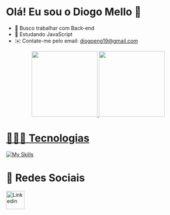 # Olá! Eu sou o Diogo Mello 👋

- 🔭 Busco trabalhar com Back-end
- 🌱 Estudando JavaScript
- ✉️ Contate-me pelo email: diogoeng19@gmail.com

<div align="center">
  <a href="https://github.com/DiogoMEng">
  <img height="180em" src="https://github-readme-stats.vercel.app/api?username=DiogoMEng&show_icons=true&theme=dracula&include_all_commits=true&count_private=true"/>
   <img height="180em" src="https://github-readme-stats.vercel.app/api/top-langs/?username=DiogoMEng&layout=compact&langs_count=7&theme=dracula"/>
</div>

# 👨🏻‍💻 Tecnologias

[![My Skills](https://skillicons.dev/icons?i=javascript,typescript,python,java)](https://skillicons.dev)

# 📱 Redes Sociais

<a href="https://www.linkedin.com/in/diogo-meng">
  <img src="https://cdn.jsdelivr.net/gh/dmhendricks/signature-social-icons/icons/round-flat-filled/50px/linkedin.png" alt="Linkedin" title="Linkedin" width="50" height="50" />
</a>
